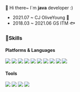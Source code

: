 👋 Hi there~ I`m **java** developer :)
  * 2021.07 ~          CJ OliveYoung  🐤
  * 2018.03 ~ 2021.06  GS ITM 🐟 

### :muscle:Skills

#### Platforms & Languages
<img src="https://img.shields.io/badge/java-007396?style=for-the-badge&logo=java&logoColor=white">
<img src="https://img.shields.io/badge/Kotlin-7F52FF?style=for-the-badge&logo=Kotlin&logoColor=white"/>

<img src="https://img.shields.io/badge/Apache Cassandra-1287B1?style=for-the-badge&logo=Apache Cassandra&logoColor=white"/> 
<img src="https://img.shields.io/badge/MySQL-4479A1?style=for-the-badge&logo=MySQL&logoColor=white"/> 
<img src="https://img.shields.io/badge/Oracle-F80000?style=for-the-badge&logo=Oracle&logoColor=white"/> 
<img src="https://img.shields.io/badge/SpringBoot-6DB33F?style=for-the-badge&logo=SpringBoot&logoColor=white"/> 
 
<img src="https://img.shields.io/badge/Amazon AWS-232F3E?style=for-the-badge&logo=AmazonAWS&logoColor=white"/>
<img src="https://img.shields.io/badge/Amazon SQS-FF4F8B?style=for-the-badge&logo=AmazonSQS&logoColor=white"/>
<img src="https://img.shields.io/badge/Amazon S3-569A31?style=for-the-badge&logo=Amazon S3&logoColor=white"/>

<img src="https://img.shields.io/badge/ApacheKafKa-231F20?style=for-the-badge&logo=ApacheKafKa&logoColor=white"/>

 
#### Tools
<img src="https://img.shields.io/badge/Git-F05032?style=flat-square&logo=Git&logoColor=white"/> <img src="https://img.shields.io/badge/Jira-0052CC?style=flat-square&logo=Jira&logoColor=white"/> <img src="https://img.shields.io/badge/Jenkins-D24939?style=flat-square&logo=Jenkins&logoColor=white"/> <img src="https://img.shields.io/badge/Postman-FF6C37?style=flat-square&logo=Postman&logoColor=white"/>
